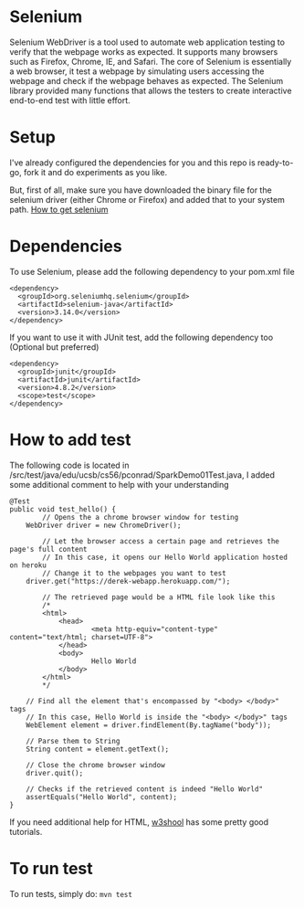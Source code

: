 # Selenium

Selenium WebDriver is a tool used to automate web application testing to verify that the webpage works as expected. It supports many browsers such as Firefox, Chrome, IE, and Safari. The core of Selenium is essentially a web browser, it test a webpage by simulating users accessing the webpage and check if the webpage behaves as expected. The Selenium library provided many functions that allows the testers to create interactive end-to-end test with little effort. 

# Setup

I've already configured the dependencies for you and this repo is ready-to-go, fork it and do experiments as you like.

But, first of all, make sure you have downloaded the binary file for the selenium driver (either Chrome or Firefox) and added that to your system path. [How to get selenium](https://github.com/ucsb-cs56-pconrad/UCSB-CS56-pconrad.github.io/blob/master/_topics/selenium.md)

# Dependencies
To use Selenium, please add the following dependency to your pom.xml file

    <dependency>
      <groupId>org.seleniumhq.selenium</groupId>
      <artifactId>selenium-java</artifactId>
      <version>3.14.0</version>
    </dependency>

If you want to use it with JUnit test, add the following dependency too (Optional but preferred)

    <dependency>
      <groupId>junit</groupId>
      <artifactId>junit</artifactId>
      <version>4.8.2</version>
      <scope>test</scope>
    </dependency>

# How to add test
The following code is located in /src/test/java/edu/ucsb/cs56/pconrad/SparkDemo01Test.java,
I added some additional comment to help with your understanding

	@Test
	public void test_hello() {
        	// Opens the a chrome browser window for testing
		WebDriver driver = new ChromeDriver();
        
        	// Let the browser access a certain page and retrieves the page's full content
        	// In this case, it opens our Hello World application hosted on heroku
        	// Change it to the webpages you want to test
		driver.get("https://derek-webapp.herokuapp.com/");
        
        	// The retrieved page would be a HTML file look like this
        	/*
        	<html>
            	<head>
                		<meta http-equiv="content-type" content="text/html; charset=UTF-8">
            	</head>
            	<body>
                		Hello World
            	</body>
        	</html>
        	*/
		
		// Find all the element that's encompassed by "<body> </body>" tags
		// In this case, Hello World is inside the "<body> </body>" tags
		WebElement element = driver.findElement(By.tagName("body"));
		
		// Parse them to String
		String content = element.getText();
		
		// Close the chrome browser window
		driver.quit();
		
		// Checks if the retrieved content is indeed "Hello World"
		assertEquals("Hello World", content);
    }

If you need additional help for HTML, [w3shool](https://www.w3schools.com/) has some pretty good tutorials.

# To run test
To run tests, simply do:
`mvn test` 

